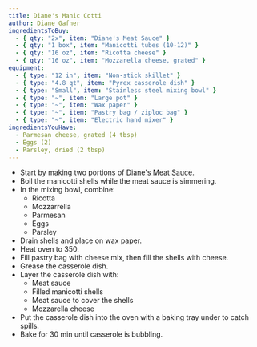 ```yaml
---
title: Diane's Manic Cotti
author: Diane Gafner
ingredientsToBuy:
  - { qty: "2x", item: "Diane's Meat Sauce" }
  - { qty: "1 box", item: "Manicotti tubes (10-12)" }
  - { qty: "16 oz", item: "Ricotta cheese" }
  - { qty: "16 oz", item: "Mozzarella cheese, grated" }
equipment:
  - { type: "12 in", item: "Non-stick skillet" }
  - { type: "4.8 qt", item: "Pyrex casserole dish" }
  - { type: "Small", item: "Stainless steel mixing bowl" }
  - { type: "~", item: "Large pot" }
  - { type: "~", item: "Wax paper" }
  - { type: "~", item: "Pastry bag / ziploc bag" }
  - { type: "~", item: "Electric hand mixer" }
ingredientsYouHave:
  - Parmesan cheese, grated (4 tbsp)
  - Eggs (2)
  - Parsley, dried (2 tbsp)
---
```


- Start by making two portions of [Diane's Meat Sauce](/dianes-meat-sauce/).
- Boil the manicotti shells while the meat sauce is simmering.
- In the mixing bowl, combine:
  - Ricotta
  - Mozzarrella
  - Parmesan
  - Eggs
  - Parsley
- Drain shells and place on wax paper.
- Heat oven to 350.
- Fill pastry bag with cheese mix, then fill the shells with cheese.
- Grease the casserole dish.
- Layer the casserole dish with:
  - Meat sauce
  - Filled manicotti shells
  - Meat sauce to cover the shells
  - Mozzarella cheese
- Put the casserole dish into the oven with a baking tray under to catch spills.
- Bake for 30 min until casserole is bubbling.
